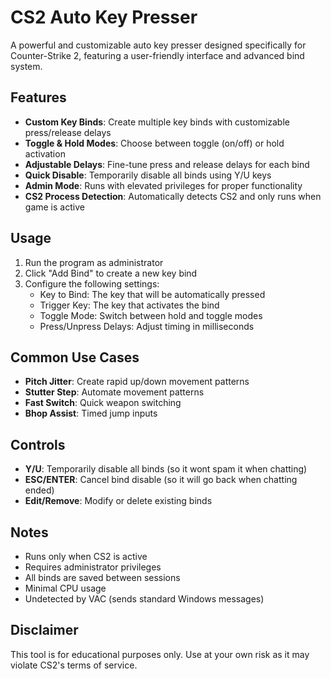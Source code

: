 # CS2 Auto Key Presser

A powerful and customizable auto key presser designed specifically for Counter-Strike 2, featuring a user-friendly interface and advanced bind system.

## Features

- **Custom Key Binds**: Create multiple key binds with customizable press/release delays
- **Toggle & Hold Modes**: Choose between toggle (on/off) or hold activation
- **Adjustable Delays**: Fine-tune press and release delays for each bind
- **Quick Disable**: Temporarily disable all binds using Y/U keys
- **Admin Mode**: Runs with elevated privileges for proper functionality
- **CS2 Process Detection**: Automatically detects CS2 and only runs when game is active

## Usage

1. Run the program as administrator
2. Click "Add Bind" to create a new key bind
3. Configure the following settings:
   - Key to Bind: The key that will be automatically pressed
   - Trigger Key: The key that activates the bind
   - Toggle Mode: Switch between hold and toggle modes
   - Press/Unpress Delays: Adjust timing in milliseconds

## Common Use Cases

- **Pitch Jitter**: Create rapid up/down movement patterns
- **Stutter Step**: Automate movement patterns
- **Fast Switch**: Quick weapon switching
- **Bhop Assist**: Timed jump inputs

## Controls

- **Y/U**: Temporarily disable all binds (so it wont spam it when chatting)
- **ESC/ENTER**: Cancel bind disable (so it will go back when chatting ended)
- **Edit/Remove**: Modify or delete existing binds

## Notes

- Runs only when CS2 is active
- Requires administrator privileges
- All binds are saved between sessions
- Minimal CPU usage
- Undetected by VAC (sends standard Windows messages)

## Disclaimer

This tool is for educational purposes only. Use at your own risk as it may violate CS2's terms of service.
